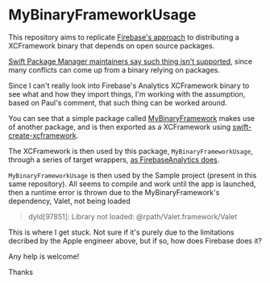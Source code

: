 # MyBinaryFrameworkUsage

This repository aims to replicate [Firebase's approach](https://forums.swift.org/t/swiftpm-binary-target-with-sub-dependencies/40197/5) to distributing a XCFramework binary that depends on open source packages.

[Swift Package Manager maintainers say such thing isn't supported](https://forums.swift.org/t/issue-with-third-party-dependencies-inside-a-xcframework-through-spm/41977/3), since many conflicts can come up from a binary relying on packages.

Since I can't really look into Firebase's Analytics XCFramework binary to see what and how they import things, I'm working with the assumption, based on Paul's comment, that such thing can be worked around.

You can see that a simple package called [MyBinaryFramework](https://github.com/CassiusPacheco/MyBinaryFramework) makes use of another package, and is then exported as a XCFramework using [swift-create-xcframework](https://github.com/unsignedapps/swift-create-xcframework).

The XCFramework is then used by this package, `MyBinaryFrameworkUsage`, through a series of target wrappers, [as FirebaseAnalytics does](https://github.com/firebase/firebase-ios-sdk/blob/master/Package.swift#L299).

`MyBinaryFrameworkUsage` is then used by the Sample project (present in this same repository). All seems to compile and work until the app is launched, then a runtime error is thrown due to the MyBinaryFramework's dependency, Valet, not being loaded

> dyld[97851]: Library not loaded: @rpath/Valet.framework/Valet

This is where I get stuck. Not sure if it's purely due to the limitations decribed by the Apple engineer above, but if so, how does Firebase does it?

Any help is welcome!

Thanks
